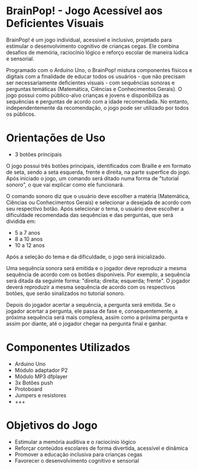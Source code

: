 # BrainPop! - Jogo Acessível aos Deficientes Visuais
BrainPop! é um jogo individual, acessível e inclusivo, projetado para estimular o desenvolvimento cognitivo de crianças cegas. Ele combina desafios de memória, raciocínio lógico e reforço escolar de maneira lúdica e sensorial.

Programado com o Arduíno Uno, o BrainPop! mistura componentes físicos e digitais com a finalidade de educar todos
os usuários - que não precisam ser necessariamente deficientes visuais - com sequências sonoras e perguntas temáticas
(Matemática, Ciências e Conhecimentos Gerais). O jogo possui como público-alvo crianças e jovens e disponibiliza
as sequências e perguntas de acordo com a idade recomendada. No entanto, independentemente da recomendação, o jogo
pode ser utilizado por todos os públicos.

# Orientações de Uso
* 3 botões principais

O jogo possui três botões principais, identificados com Braille e em formato de seta, sendo a seta esquerda, frente e direita, na parte superfíce do jogo. Após iniciado o jogo, um comando será ditado numa forma de "tutorial sonoro", o que vai explicar como ele funcionará.

O comando sonoro diz que o usuário deve escolher a matéria (Matemática, Ciências ou Conhecimentos Gerais) e selecionar a desejada de acordo 
com seu respectivo botão. Após selecionar o tema, o usuário deve escolher a dificuldade recomendada das sequências e das perguntas, que será dividida em:
* 5 a 7 anos
* 8 a 10 anos
* 10 a 12 anos

Após a seleção do tema e da dificuldade, o jogo será inicializado.

Uma sequência sonora será emitida e o jogador deve reproduzir a mesma sequência de acordo com os botões disponíveis. Por exemplo, a sequência será ditada 
da seguinte forma: "direita; direita; esquerda; frente". O jogador deverá reproduzir a mesma sequência de acordo com os respectivos botões, que serão sinalizados 
no tutorial sonoro.

Depois do jogador acertar a sequência, a pergunta será emitida. Se o jogador acertar a pergunta, ele passa de fase e, consequentemente, a próxima sequência será 
mais complexa, assim como a próxima pergunta e assim por diante, até o jogador chegar na pergunta final e ganhar. 

# Componentes Utilizados
* Arduino Uno
* Módulo adaptador P2
* Módulo MP3 dfplayer
* 3x Botões push
* Protoboard
* Jumpers e resistores
* +++

# Objetivos do Jogo
* Estimular a memória auditiva e o raciocínio lógico
* Reforçar conteúdos escolares de forma divertida, acessível e dinâmica
* Promover a educação inclusiva para crianças cegas
* Favorecer o desenvolvimento cognitivo e sensorial



